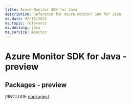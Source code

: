 ```yaml
---
title: Azure Monitor SDK for Java
description: Reference for Azure Monitor SDK for Java
ms.date: 07/16/2025
ms.topic: reference
ms.devlang: java
ms.service: monitor
---
```

# Azure Monitor SDK for Java - preview
## Packages - preview
[!INCLUDE [packages](monitor-index.md)]